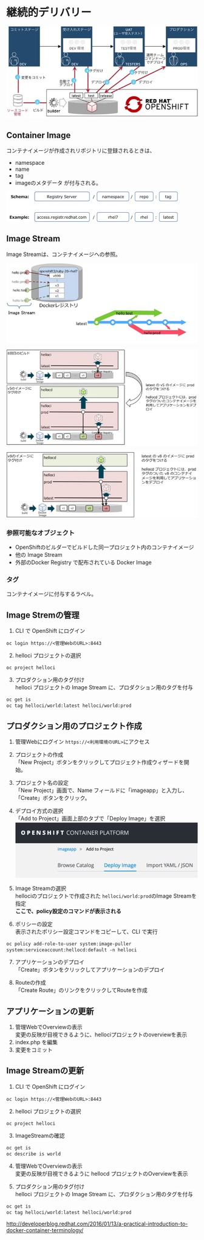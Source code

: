# 継続的デリバリー

![CD](cd.jpg)

## Container Image
コンテナイメージが作成されリポジトリに登録されるときは、
* namespace
* name
* tag
* imageのメタデータ
が付与される。

![tagschema](./tagschema.jpg)

## Image Stream
Image Streamは、コンテナイメージへの参照。

![imagestream](./imagestream.jpg)

![tag_step1](./tag_step1.jpg)

![tag_step2](./tag_step2.jpg)

### 参照可能なオブジェクト
* OpenShiftのビルダーでビルドした同一プロジェクト内のコンテナイメージ
* 他の Image Stream
* 外部のDocker Registry で配布されている Docker Image

### タグ
コンテナイメージに付与するラベル。


## Image Stremの管理
1. CLI で OpenShift にログイン
```
oc login https://<管理WebのURL>:8443
```

2. helloci プロジェクトの選択
```
oc project helloci
```

3. プロダクション用のタグ付け  
helloci プロジェクトの Image Stream に、プロダクション用のタグを付与
```
oc get is
oc tag helloci/world:latest helloci/world:prod
```

## プロダクション用のプロジェクト作成
1. 管理Webにログイン
`https://<利用環境のURL>`にアクセス

2. プロジェクトの作成  
「New Project」ボタンをクリックしてプロジェクト作成ウィザードを開始。

3. プロジェクト名の設定  
「New Project」画面で、Name フィールドに「imageapp」と入力し、「Create」ボタンをクリック。

4. デプロイ方式の選択  
「Add to Project」画面上部のタブで「Deploy Image」を選択
![./deployImageTab.png](./deployImageTab.png)

5. Image Streamの選択  
hellociのプロジェクトで作成された `helloci/world:prod`のImage Streamを指定  
**ここで、policy設定のコマンドが表示される**

6. ポリシーの設定  
表示されたポリシー設定コマンドをコピーして、CLI で実行
```
oc policy add-role-to-user system:image-puller system:serviceaccount:hellocd:default -n helloci
```

7. アプリケーションのデプロイ  
「Create」ボタンをクリックしてアプリケーションのデプロイ

8. Routeの作成  
「Create Route」のリンクをクリックしてRouteを作成

## アプリケーションの更新
1. 管理WebでOverviewの表示  
変更の反映が目視できるように、hellociプロジェクトのoverviewを表示
2. index.php を編集
3. 変更をコミット

## Image Streamの更新
1. CLI で OpenShift にログイン
```
oc login https://<管理WebのURL>:8443
```

2. helloci プロジェクトの選択
```
oc project helloci
```

3. ImageStreamの確認
```
oc get is
oc describe is world
```

4. 管理WebでOverviewの表示  
変更の反映が目視できるように hellocd プロジェクトのOverviewを表示

5. プロダクション用のタグ付け  
helloci プロジェクトの Image Stream に、プロダクション用のタグを付与
```
oc get is
oc tag helloci/world:latest helloci/world:prod
```


http://developerblog.redhat.com/2016/01/13/a-practical-introduction-to-docker-container-terminology/
